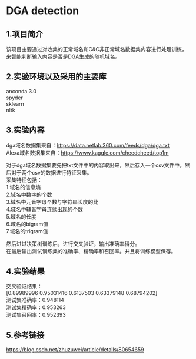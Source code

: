 DGA detection
=============  

1.项目简介  
----  
该项目主要通过对收集的正常域名和C&C非正常域名数据集内容进行处理训练，来智能判断输入内容是否是DGA生成的随机域名。  

2.实验环境以及采用的主要库
----  
anconda 3.0  
spyder  
sklearn  
nltk  

3.实验内容
----  
dga域名数据集来自：https://data.netlab.360.com/feeds/dga/dga.txt  
Alexa域名数据集来自：https://www.kaggle.com/cheedcheed/top1m  

对于dga域名数据集要先把txt文件中的内容取出来，然后存入一个csv文件中。然后对于两个csv的数据进行特征采集。  
采集特征包括：  
1.域名的信息熵  
2.域名中数字的个数  
3.域名中元音字母个数与字符串长度的比  
4.域名中辅音字母连续出现的个数  
5.域名的长度  
6.域名的bigram值  
7.域名的trigram值  

然后进过决策树训练后，进行交叉验证，输出准确率得分。  
在最后输出测试训练集的准确率、精确率和召回率。并且将训练模型保存。  

4.实验结果
----  
交叉验证结果：  
[0.89989996  0.95031416  0.6137503  0.63379148  0.68794202]  
测试集准确率：0.948114  
测试集精确率：0.953263  
测试集召回率：0.952393  

5.参考链接
----
https://blog.csdn.net/zhuzuwei/article/details/80654659  
